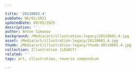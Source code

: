 ```yaml
---

title: '20110601.4'
pubDate: 06/01/2011
updatedDate: 09/05/2025
description: ''
author: Anton Simanov
background: /Media/art/illustration-legacy/20110601.4.jpg
asset: /Media/art/illustration-legacy/20110601.4.jpg
thumb: /Media/art/illustration-legacy/thumb-20110601.4.jpg
collection: Illustration (LEGACY)
related: ''
tags: art, illustration, reverie compendium

---
```


